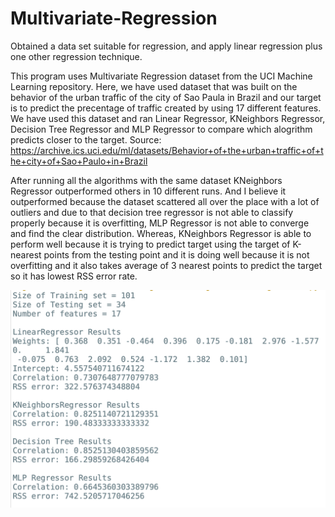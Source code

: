 # Multivariate-Regression
Obtained a data set suitable for regression, and apply linear regression plus one other regression technique.

This program uses Multivariate Regression dataset from the UCI Machine Learning repository. Here, we have used dataset that was built on the behavior of the urban traffic of the city of Sao Paula in Brazil and our target is to predict the precentage of traffic created by using 17 different features. We have used this dataset and ran Linear Regressor, KNeighbors Regressor, Decision Tree Regressor and MLP Regressor to compare which alogrithm predicts closer to the target.
Source: https://archive.ics.uci.edu/ml/datasets/Behavior+of+the+urban+traffic+of+the+city+of+Sao+Paulo+in+Brazil

After running all the algorithms with the same dataset KNeighbors Regressor outperformed others in 10 different runs. And I believe it outperformed because the dataset scattered all over the place with a lot of outliers and due to that decision tree regressor is not able to classify properly because it is overfitting, MLP Regressor is not able to converge and find the clear distribution. Whereas, KNeighbors Regressor is able to perform well because it is trying to predict target using the target of K-nearest points from the testing point and it is doing well because it is not overfitting and it also takes average of 3 nearest points to predict the target so it has lowest RSS error rate.

![alt text](https://github.com/prerakpatelca/Multivariate-Regression/blob/master/Screen%20Shot%202020-12-28%20at%206.34.58%20PM.png)
